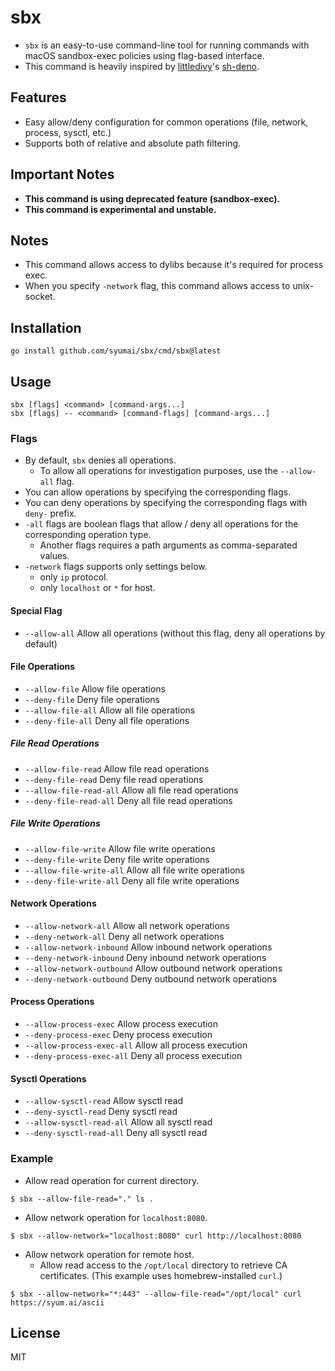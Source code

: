 # sbx

- `sbx` is an easy-to-use command-line tool for running commands with macOS sandbox-exec policies using flag-based interface.
- This command is heavily inspired by [littledivy](https://github.com/littledivy)'s [sh-deno](https://github.com/littledivy/sh-deno).

## Features

- Easy allow/deny configuration for common operations (file, network, process, sysctl, etc.)
- Supports both of relative and absolute path filtering.

## Important Notes

- **This command is using deprecated feature (sandbox-exec).**
- **This command is experimental and unstable.**

## Notes

- This command allows access to dylibs because it's required for process exec.
- When you specify `-network` flag, this command allows access to unix-socket.

## Installation

```
go install github.com/syumai/sbx/cmd/sbx@latest
```

## Usage

```
sbx [flags] <command> [command-args...]
sbx [flags] -- <command> [command-flags] [command-args...]
```

### Flags

- By default, `sbx` denies all operations.
  - To allow all operations for investigation purposes, use the `--allow-all` flag.
- You can allow operations by specifying the corresponding flags.
- You can deny operations by specifying the corresponding flags with `deny-` prefix.
- `-all` flags are boolean flags that allow / deny all operations for the corresponding operation type.
  - Another flags requires a path arguments as comma-separated values.
- `-network` flags supports only settings below.
  - only `ip` protocol.
  - only `localhost` or `*` for host.

#### Special Flag

- `--allow-all`               Allow all operations (without this flag, deny all operations by default)

#### File Operations
- `--allow-file`              Allow file operations
- `--deny-file`               Deny file operations
- `--allow-file-all`          Allow all file operations
- `--deny-file-all`           Deny all file operations

##### File Read Operations
- `--allow-file-read`         Allow file read operations
- `--deny-file-read`          Deny file read operations
- `--allow-file-read-all`     Allow all file read operations
- `--deny-file-read-all`      Deny all file read operations

##### File Write Operations
- `--allow-file-write`        Allow file write operations
- `--deny-file-write`         Deny file write operations
- `--allow-file-write-all`    Allow all file write operations
- `--deny-file-write-all`     Deny all file write operations

#### Network Operations
- `--allow-network-all`       Allow all network operations
- `--deny-network-all`        Deny all network operations
- `--allow-network-inbound`   Allow inbound network operations
- `--deny-network-inbound`    Deny inbound network operations
- `--allow-network-outbound`  Allow outbound network operations
- `--deny-network-outbound`   Deny outbound network operations

#### Process Operations
- `--allow-process-exec`      Allow process execution
- `--deny-process-exec`       Deny process execution
- `--allow-process-exec-all`  Allow all process execution
- `--deny-process-exec-all`   Deny all process execution

#### Sysctl Operations
- `--allow-sysctl-read`       Allow sysctl read
- `--deny-sysctl-read`        Deny sysctl read
- `--allow-sysctl-read-all`   Allow all sysctl read
- `--deny-sysctl-read-all`    Deny all sysctl read

### Example

* Allow read operation for current directory.

```
$ sbx --allow-file-read="." ls .
```

* Allow network operation for `localhost:8080`.

```
$ sbx --allow-network="localhost:8080" curl http://localhost:8080
```

* Allow network operation for remote host.
  - Allow read access to the `/opt/local` directory to retrieve CA certificates. (This example uses homebrew-installed `curl`.)

```
$ sbx --allow-network="*:443" --allow-file-read="/opt/local" curl https://syum.ai/ascii
```

## License

MIT
